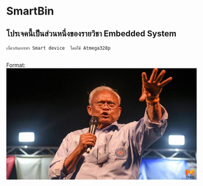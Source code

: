 # SmartBin
## โปรเจคนี้เป็นส่วนหนึ่งของรายวิชา Embedded System 
    เกี่ยวกับการทำ Smart device  โดยใช้ Atmega328p 
##
Format: ![Image](https://github.com/nonna4822/SmartBin/blob/master/%E2%80%9C%E0%B8%AA%E0%B8%B8%E0%B9%80%E0%B8%97%E0%B8%9E%E2%80%9D-%E0%B8%A2%E0%B8%B1%E0%B8%99%E0%B8%AA%E0%B8%99%E0%B8%B8%E0%B8%99_190318_0013-4.jpg?raw=true)
